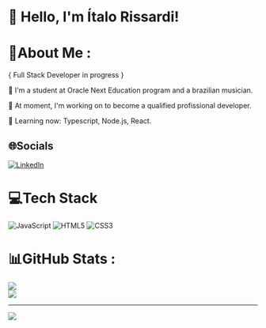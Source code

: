 # :wave: Hello, I'm Ítalo Rissardi!

# 💫About Me :

{ Full Stack Developer in progress }

:beginner: I'm a student at Oracle Next Education program and a brazilian musician.

:dart: At moment, I'm working on to become a qualified profissional developer.

:seedling: Learning now: Typescript, Node.js, React.

## 🌐Socials
[![LinkedIn](https://img.shields.io/badge/LinkedIn-%230077B5.svg?logo=linkedin&logoColor=white)](https://www.linkedin.com/in/italo-rissardi/) 

# 💻Tech Stack
![JavaScript](https://img.shields.io/badge/javascript-%23323330.svg?style=plastic&logo=javascript&logoColor=%23F7DF1E) ![HTML5](https://img.shields.io/badge/html5-%23E34F26.svg?style=plastic&logo=html5&logoColor=white) ![CSS3](https://img.shields.io/badge/css3-%231572B6.svg?style=plastic&logo=css3&logoColor=white)
# 📊GitHub Stats :
![](https://github-readme-stats.vercel.app/api?username=itariss&theme=gruvbox&hide_border=false&include_all_commits=false&count_private=true)<br/>
![](https://github-readme-stats.vercel.app/api/top-langs/?username=itariss&theme=gruvbox&hide_border=false&include_all_commits=false&count_private=true&layout=compact)


---
[![](https://visitcount.itsvg.in/api?id=itariss&icon=0&color=0)](https://visitcount.itsvg.in)
